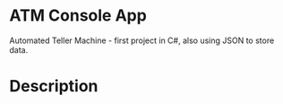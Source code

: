 # ATM Console App
Automated Teller Machine - first project in C#, also using JSON to store data. 

# Description
